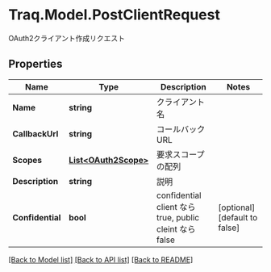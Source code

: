 # Traq.Model.PostClientRequest
OAuth2クライアント作成リクエスト

## Properties

Name | Type | Description | Notes
------------ | ------------- | ------------- | -------------
**Name** | **string** | クライアント名 | 
**CallbackUrl** | **string** | コールバックURL | 
**Scopes** | [**List&lt;OAuth2Scope&gt;**](OAuth2Scope.md) | 要求スコープの配列 | 
**Description** | **string** | 説明 | 
**Confidential** | **bool** | confidential client なら true, public cleint なら false | [optional] [default to false]

[[Back to Model list]](../README.md#documentation-for-models) [[Back to API list]](../README.md#documentation-for-api-endpoints) [[Back to README]](../README.md)

